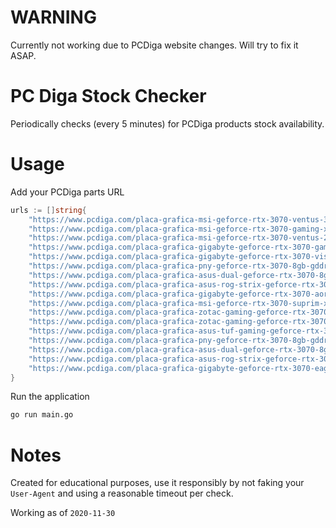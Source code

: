# WARNING
Currently not working due to PCDiga website changes. Will try to fix it ASAP.

# PC Diga Stock Checker

Periodically checks (every 5 minutes) for PCDiga products stock availability.

# Usage
Add your PCDiga parts URL

```go
urls := []string{
    "https://www.pcdiga.com/placa-grafica-msi-geforce-rtx-3070-ventus-3x-8g-oc",
    "https://www.pcdiga.com/placa-grafica-msi-geforce-rtx-3070-gaming-x-trio-8g",
    "https://www.pcdiga.com/placa-grafica-msi-geforce-rtx-3070-ventus-2x-8g-oc",
    "https://www.pcdiga.com/placa-grafica-gigabyte-geforce-rtx-3070-gaming-8gb-gddr6-oc",
    "https://www.pcdiga.com/placa-grafica-gigabyte-geforce-rtx-3070-vision-oc-8g-gddr6",
    "https://www.pcdiga.com/placa-grafica-pny-geforce-rtx-3070-8gb-gddr6-dual-fan",
    "https://www.pcdiga.com/placa-grafica-asus-dual-geforce-rtx-3070-8gb-gddr6",
    "https://www.pcdiga.com/placa-grafica-asus-rog-strix-geforce-rtx-3070-8gb-gddr6",
    "https://www.pcdiga.com/placa-grafica-gigabyte-geforce-rtx-3070-aorus-master-8g-gddr6",
    "https://www.pcdiga.com/placa-grafica-msi-geforce-rtx-3070-suprim-x-8g",
    "https://www.pcdiga.com/placa-grafica-zotac-gaming-geforce-rtx-3070-8gb-gddr6-twin-edge-oc",
    "https://www.pcdiga.com/placa-grafica-zotac-gaming-geforce-rtx-3070-8gb-gddr6-twin-edge",
    "https://www.pcdiga.com/placa-grafica-asus-tuf-gaming-geforce-rtx-3070-8gb-gddr6-oc-edition",
    "https://www.pcdiga.com/placa-grafica-pny-geforce-rtx-3070-8gb-gddr6-xlr8-gaming-epic-x-rgb-triple-fan",
    "https://www.pcdiga.com/placa-grafica-asus-dual-geforce-rtx-3070-8gb-gddr6-oc-editon",
    "https://www.pcdiga.com/placa-grafica-asus-rog-strix-geforce-rtx-3070-8gb-gddr6-oc-editon",
    "https://www.pcdiga.com/placa-grafica-gigabyte-geforce-rtx-3070-eagle-8gb-gddr6-oc",
}
```

Run the application
```bash
go run main.go
```

# Notes
Created for educational purposes, use it responsibly by not faking your `User-Agent` and using a reasonable timeout per check.

Working as of `2020-11-30`
